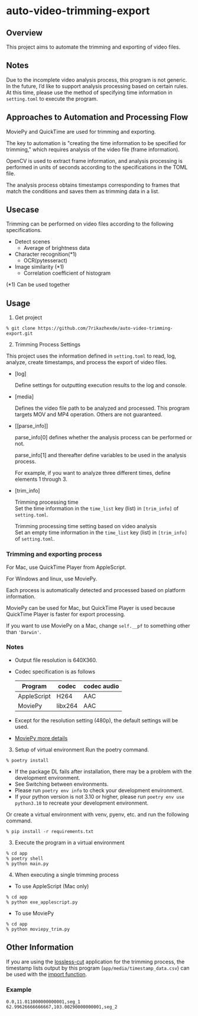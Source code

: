 # auto-video-trimming-export

## Overview
This project aims to automate the trimming and exporting of video files.

## Notes
Due to the incomplete video analysis process, this program is not generic.  
In the future, I’d like to support analysis processing based on certain rules.  
At this time, please use the method of specifying time information in ```setting.toml``` to execute the program.

## Approaches to Automation and Processing Flow
MoviePy and QuickTime are used for trimming and exporting.

The key to automation is "creating the time information to be specified for trimming," which requires analysis of the video file (frame information).

OpenCV is used to extract frame information, and analysis processing is performed in units of seconds according to the specifications in the TOML file.

The analysis process obtains timestamps corresponding to frames that match the conditions and saves them as trimming data in a list.

## Usecase
Trimming can be performed on video files according to the following specifications.
* Detect scenes
  * Average of brightness data
* Character recognition(*1)
  * OCR(pytesseract)
* Image similarity (*1)
  * Correlation coefficient of histogram

(*1) Can be used together

## Usage
1. Get project
```
% git clone https://github.com/7rikazhexde/auto-video-trimming-export.git 
```

2. Trimming Process Settings

This project uses the information defined in ```setting.toml``` to read, log, analyze, create timestamps, and process the export of video files.

* [log]

  Define settings for outputting execution results to the log and console.
  
* [media]

  Defines the video file path to be analyzed and processed.
  This program targets MOV and MP4 operation. Others are not guaranteed.

* [[parse_info]]

  parse_info[0] defines whether the analysis process can be performed or not.

  parse_info[1] and thereafter define variables to be used in the analysis process.

  For example, if you want to analyze three different times, define elements 1 through 3.

* [trim_info]

  Trimming processing time  
  Set the time information in the ```time_list``` key (list) in ```[trim_info]``` of ```setting.toml```.

  Trimming processing time setting based on video analysis    
  Set an empty time information in the ```time_list``` key (list) in ```[trim_info]``` of ```setting.toml```.

### Trimming and exporting process  
  For Mac, use QuickTime Player from AppleScript.  

  For Windows and linux, use MoviePy.  

  Each process is automatically detected and processed based on platform information.  

  MoviePy can be used for Mac, but QuickTime Player is used because QuickTime Player is faster for export processing.  

  If you want to use MoviePy on a Mac, change ```self.__pf``` to something other than ```'Darwin'```.

### Notes
* Output file resolution is 640X360.
* Codec specification is as follows

  | Program     | codec       | codec audio | 
  | ----------- | ----------- | ----------- |
  | AppleScript | H264        | AAC         | 
  | MoviePy     | libx264     | AAC         | 

* Except for the resolution setting (480p), the default settings will be used.
* [MoviePy more details](https://zulko.github.io/moviepy/ref/VideoClip/VideoClip.html#moviepy.video.VideoClip.VideoClip.write_videofile
)

3. Setup of virtual environment
Run the poetry command.
```
% poetry install
```
* If the package DL fails after installation, there may be a problem with the development environment.
* See Switching between environments.
* Please run ```poetry env info``` to check your development environment.
* If your python version is not 3.10 or higher, please run ```poetry env use python3.10``` to recreate your development environment.

Or create a virtual environment with venv, pyenv, etc. and run the following command.
```
% pip install -r requirements.txt
```

3. Execute the program in a virtual environment
```
% cd app
% poetry shell
% python main.py
```

4. When executing a single trimming process

* To use AppleScript (Mac only)
```
% cd app
% python exe_applescript.py
```
* To use MoviePy
```
% cd app
% python moviepy_trim.py
```

## Other Information
If you are using the [lossless-cut](https://github.com/mifi/lossless-cut#readme) application for the trimming process, the timestamp lists output by this program (```app/media/timestamp_data.csv```) can be used with the [import function](https://github.com/mifi/lossless-cut/blob/master/import-export.md).

### Example
```timestamp_data.csv
0.0,11.011000000000001,seg_1
62.99626666666667,103.00290000000001,seg_2
```
